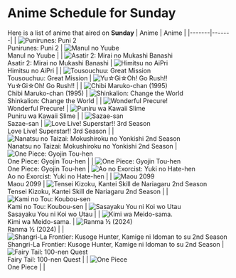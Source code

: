 # Anime Schedule for Sunday
Here is a list of anime that aired on **Sunday** 
| Anime | Anime |
|-------|-------|
| ![Punirunes: Puni 2](https://cdn.myanimelist.net/images/anime/1387/144697.webp)<br>Punirunes: Puni 2 | ![Manul no Yuube](https://cdn.myanimelist.net/images/anime/1980/96936.webp)<br>Manul no Yuube |
| ![Asatir 2: Mirai no Mukashi Banashi](https://cdn.myanimelist.net/images/anime/1717/144671.webp)<br>Asatir 2: Mirai no Mukashi Banashi | ![Himitsu no AiPri](https://cdn.myanimelist.net/images/anime/1816/141521.webp)<br>Himitsu no AiPri |
| ![Tousouchuu: Great Mission](https://cdn.myanimelist.net/images/anime/1482/141904.webp)<br>Tousouchuu: Great Mission | ![Yu☆Gi☆Oh! Go Rush!!](https://cdn.myanimelist.net/images/anime/1690/140394.webp)<br>Yu☆Gi☆Oh! Go Rush!! |
| ![Chibi Maruko-chan (1995)](https://cdn.myanimelist.net/images/anime/1108/100604.webp)<br>Chibi Maruko-chan (1995) | ![Shinkalion: Change the World](https://cdn.myanimelist.net/images/anime/1133/141311.webp)<br>Shinkalion: Change the World |
| ![Wonderful Precure!](https://cdn.myanimelist.net/images/anime/1852/140786.webp)<br>Wonderful Precure! | ![Puniru wa Kawaii Slime](https://cdn.myanimelist.net/images/anime/1681/145175.webp)<br>Puniru wa Kawaii Slime |
| ![Sazae-san](https://cdn.myanimelist.net/images/anime/1008/98996.webp)<br>Sazae-san | ![Love Live! Superstar!! 3rd Season](https://cdn.myanimelist.net/images/anime/1489/144640.webp)<br>Love Live! Superstar!! 3rd Season |
| ![Nanatsu no Taizai: Mokushiroku no Yonkishi 2nd Season](https://cdn.myanimelist.net/images/anime/1109/145389.webp)<br>Nanatsu no Taizai: Mokushiroku no Yonkishi 2nd Season | ![One Piece: Gyojin Tou-hen](https://cdn.myanimelist.net/images/anime/1928/146063.webp)<br>One Piece: Gyojin Tou-hen |
| ![One Piece: Gyojin Tou-hen](https://cdn.myanimelist.net/images/anime/1928/146063.webp)<br>One Piece: Gyojin Tou-hen | ![Ao no Exorcist: Yuki no Hate-hen](https://cdn.myanimelist.net/images/anime/1617/144043.webp)<br>Ao no Exorcist: Yuki no Hate-hen |
| ![Maou 2099](https://cdn.myanimelist.net/images/anime/1675/144605.webp)<br>Maou 2099 | ![Tensei Kizoku, Kantei Skill de Nariagaru 2nd Season](https://cdn.myanimelist.net/images/anime/1280/143705.webp)<br>Tensei Kizoku, Kantei Skill de Nariagaru 2nd Season |
| ![Kami no Tou: Koubou-sen](https://cdn.myanimelist.net/images/anime/1877/145819.webp)<br>Kami no Tou: Koubou-sen | ![Sasayaku You ni Koi wo Utau](https://cdn.myanimelist.net/images/anime/1455/141858.webp)<br>Sasayaku You ni Koi wo Utau |
| ![Kimi wa Meido-sama.](https://cdn.myanimelist.net/images/anime/1909/144684.webp)<br>Kimi wa Meido-sama. | ![Ranma ½ (2024)](https://cdn.myanimelist.net/images/anime/1155/144299.webp)<br>Ranma ½ (2024) |
| ![Shangri-La Frontier: Kusoge Hunter, Kamige ni Idoman to su 2nd Season](https://cdn.myanimelist.net/images/anime/1978/144794.webp)<br>Shangri-La Frontier: Kusoge Hunter, Kamige ni Idoman to su 2nd Season | ![Fairy Tail: 100-nen Quest](https://cdn.myanimelist.net/images/anime/1087/144083.webp)<br>Fairy Tail: 100-nen Quest |
| ![One Piece](https://cdn.myanimelist.net/images/anime/1244/138851.webp)<br>One Piece |  |

